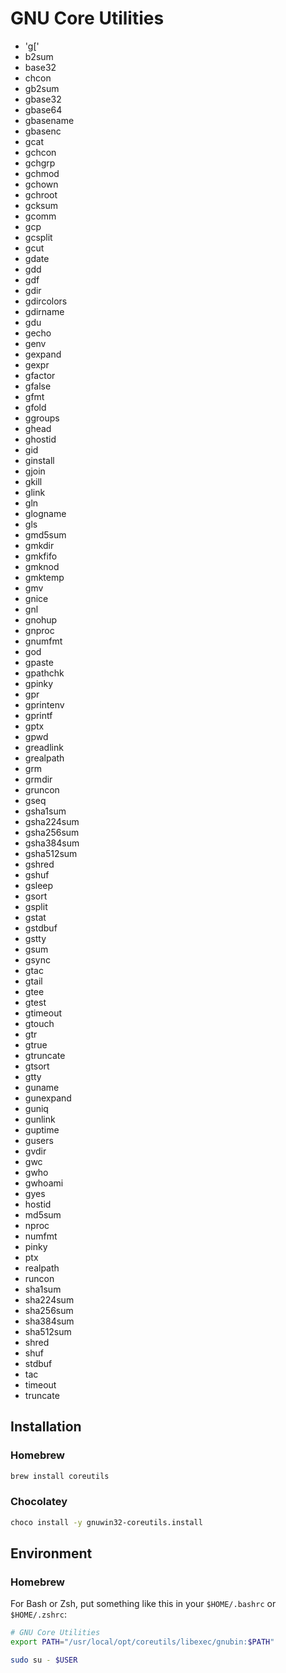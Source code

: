 # GNU Core Utilities

- 'g['
- b2sum
- base32
- chcon
- gb2sum
- gbase32
- gbase64
- gbasename
- gbasenc
- gcat
- gchcon
- gchgrp
- gchmod
- gchown
- gchroot
- gcksum
- gcomm
- gcp
- gcsplit
- gcut
- gdate
- gdd
- gdf
- gdir
- gdircolors
- gdirname
- gdu
- gecho
- genv
- gexpand
- gexpr
- gfactor
- gfalse
- gfmt
- gfold
- ggroups
- ghead
- ghostid
- gid
- ginstall
- gjoin
- gkill
- glink
- gln
- glogname
- gls
- gmd5sum
- gmkdir
- gmkfifo
- gmknod
- gmktemp
- gmv
- gnice
- gnl
- gnohup
- gnproc
- gnumfmt
- god
- gpaste
- gpathchk
- gpinky
- gpr
- gprintenv
- gprintf
- gptx
- gpwd
- greadlink
- grealpath
- grm
- grmdir
- gruncon
- gseq
- gsha1sum
- gsha224sum
- gsha256sum
- gsha384sum
- gsha512sum
- gshred
- gshuf
- gsleep
- gsort
- gsplit
- gstat
- gstdbuf
- gstty
- gsum
- gsync
- gtac
- gtail
- gtee
- gtest
- gtimeout
- gtouch
- gtr
- gtrue
- gtruncate
- gtsort
- gtty
- guname
- gunexpand
- guniq
- gunlink
- guptime
- gusers
- gvdir
- gwc
- gwho
- gwhoami
- gyes
- hostid
- md5sum
- nproc
- numfmt
- pinky
- ptx
- realpath
- runcon
- sha1sum
- sha224sum
- sha256sum
- sha384sum
- sha512sum
- shred
- shuf
- stdbuf
- tac
- timeout
- truncate

## Installation

### Homebrew

```sh
brew install coreutils
```

### Chocolatey

```sh
choco install -y gnuwin32-coreutils.install
```

## Environment

### Homebrew

For Bash or Zsh, put something like this in your `$HOME/.bashrc` or `$HOME/.zshrc`:

```sh
# GNU Core Utilities
export PATH="/usr/local/opt/coreutils/libexec/gnubin:$PATH"
```

```sh
sudo su - $USER
```
